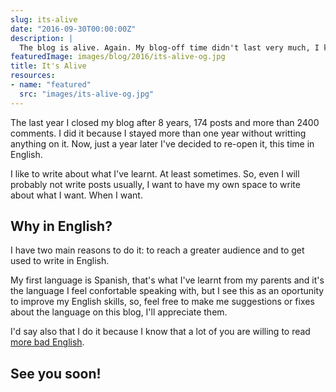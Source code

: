 ```yaml
---
slug: its-alive
date: "2016-09-30T00:00:00Z"
description: |
  The blog is alive. Again. My blog-off time didn't last very much, I know that probably I will not write in a regular way, but that isn't a good reason for not having a blog.
featuredImage: images/blog/2016/its-alive-og.jpg
title: It's Alive
resources:
- name: "featured"
  src: "images/its-alive-og.jpg"
---
```


The last year I closed my blog after 8 years, 174 posts and more than 2400 comments.
I did it because I stayed more than one year
without writting anything on it. Now, just a year later I've decided to re-open it, this time in English.

I like to write about what I've learnt. At least sometimes.
So, even I will probably not write posts usually, I want to have
my own space to write about what I want. When I want.

## Why in English?

I have two main reasons to do it: to reach a greater audience and to get used to write in English.

My first language is Spanish, that's what I've learnt from my parents and it's
the language I feel confortable speaking with, but I see this as an oportunity to improve my English skills,
so, feel free to make me suggestions or fixes about the language
on this blog, I'll appreciate them.

I'd say also that I do it because I know that a lot of you are willing to read [more bad English][1].

## See you soon!

[1]: https://ostatic.com/blog/more-bad-english-please
